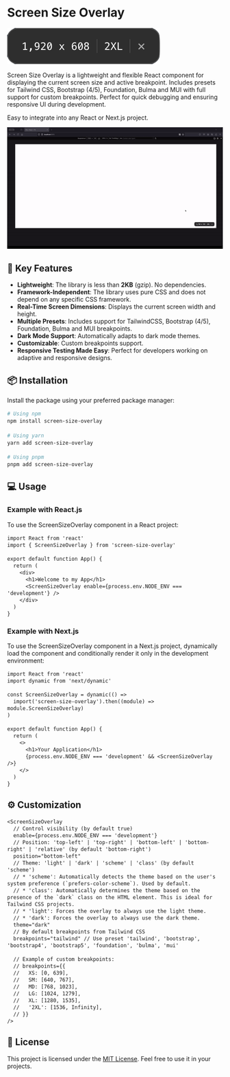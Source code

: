 # Screen Size Overlay

<img src="docs/images/dark.png" alt="Dark Overlay" />

Screen Size Overlay is a lightweight and flexible React component for displaying the current screen size and active breakpoint. Includes presets for Tailwind CSS, Bootstrap (4/5), Foundation, Bulma and MUI with full support for custom breakpoints. Perfect for quick debugging and ensuring responsive UI during development.

Easy to integrate into any React or Next.js project.

<p>
  <img src="docs/images/demo.gif" alt="Overlay Demo" />
</p>

## 🚀 Key Features

- **Lightweight**: The library is less than **2KB** (gzip). No dependencies.
- **Framework-Independent**: The library uses pure CSS and does not depend on any specific CSS framework.
- **Real-Time Screen Dimensions**: Displays the current screen width and height.
- **Multiple Presets**: Includes support for TailwindCSS, Bootstrap (4/5), Foundation, Bulma and MUI breakpoints.
- **Dark Mode Support**: Automatically adapts to dark mode themes.
- **Customizable**: Custom breakpoints support.
- **Responsive Testing Made Easy**: Perfect for developers working on adaptive and responsive designs.

## 📦 Installation

Install the package using your preferred package manager:

```bash
# Using npm
npm install screen-size-overlay

# Using yarn
yarn add screen-size-overlay

# Using pnpm
pnpm add screen-size-overlay
```

## 💻 Usage

### Example with React.js

To use the ScreenSizeOverlay component in a React project:

```tsx
import React from 'react'
import { ScreenSizeOverlay } from 'screen-size-overlay'

export default function App() {
  return (
    <div>
      <h1>Welcome to my App</h1>
      <ScreenSizeOverlay enable={process.env.NODE_ENV === 'development'} />
    </div>
  )
}
```

### Example with Next.js

To use the ScreenSizeOverlay component in a Next.js project, dynamically load the component and conditionally render it only in the development environment:

```tsx
import React from 'react'
import dynamic from 'next/dynamic'

const ScreenSizeOverlay = dynamic(() =>
  import('screen-size-overlay').then((module) => module.ScreenSizeOverlay)
)

export default function App() {
  return (
    <>
      <h1>Your Application</h1>
      {process.env.NODE_ENV === 'development' && <ScreenSizeOverlay />}
    </>
  )
}
```

## ⚙️ Customization

```tsx
<ScreenSizeOverlay
  // Control visibility (by default true)
  enable={process.env.NODE_ENV === 'development'}
  // Position: 'top-left' | 'top-right' | 'bottom-left' | 'bottom-right' | 'relative' (by default 'bottom-right')
  position="bottom-left"
  // Theme: 'light' | 'dark' | 'scheme' | 'class' (by default 'scheme')
  // * 'scheme': Automatically detects the theme based on the user's system preference (`prefers-color-scheme`). Used by default.
  // * 'class': Automatically determines the theme based on the presence of the `dark` class on the HTML element. This is ideal for Tailwind CSS projects.
  // * 'light': Forces the overlay to always use the light theme.
  // * 'dark': Forces the overlay to always use the dark theme.
  theme="dark"
  // By default breakpoints from Tailwind CSS
  breakpoints="tailwind" // Use preset 'tailwind', 'bootstrap', 'bootstrap4', 'bootstrap5', 'foundation', 'bulma', 'mui'

  // Example of custom breakpoints:
  // breakpoints={{
  //   XS: [0, 639],
  //   SM: [640, 767],
  //   MD: [768, 1023],
  //   LG: [1024, 1279],
  //   XL: [1280, 1535],
  //   '2XL': [1536, Infinity],
  // }}
/>
```

## 📝 License

This project is licensed under the [MIT License](https://opensource.org/licenses/MIT). Feel free to use it in your projects.
